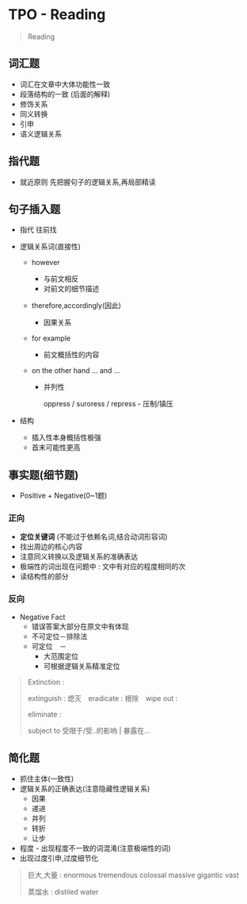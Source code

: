 # **TPO - Reading**

>   Reading

## 词汇题

*   词汇在文章中大体功能性一致
*   段落结构的一致 (后面的解释)
*   修饰关系
*   同义转换
*   引申
*   语义逻辑关系

## 指代题

*   就近原则 先把握句子的逻辑关系,再局部精读

## 句子插入题

* 指代 往前找

* 逻辑关系词(直接性)

  * however

    * 与前文相反
    * 对前文的细节描述

  * therefore,accordingly(因此)

    * 因果关系

  * for example

    * 前文概括性的内容

  * on the other hand ... and ...

    * 并列性

      oppress / suroress / repress - 压制/镇压

* 结构 

  * 插入性本身概括性极强
  * 首末可能性更高

## 事实题(细节题)

* Positive + Negative(0~1题)

### 正向

* **定位关键词** (不能过于依赖名词,结合动词形容词)
* 找出周边的核心内容
* 注意同义转换以及逻辑关系的准确表达
* 极端性的词出现在问题中 : 文中有对应的程度相同的次
* 读结构性的部分

### 反向

* Negative Fact
  * 错误答案大部分在原文中有体现
  * 不可定位－排除法
  * 可定位　－　
    * 大范围定位
    * 可根据逻辑关系精准定位

>Extinction : 
>
>extinguish : 熄灭　eradicate : 根除　wipe out :　
>
>eliminate : 
>
>subject to 受限于/受..的影响 | 暴露在...

## 简化题

* 抓住主体(一致性) 
* 逻辑关系的正确表达(注意隐藏性逻辑关系)
  * 因果
  * 递进
  * 并列
  * 转折
  * 让步
* 程度 - 出现程度不一致的词混淆(注意极端性的词)
* 出现过度引申,过度细节化  

>巨大,大量 : enormous tremendous colossal massive gigantic vast 
>
>蒸馏水 : distiled water


